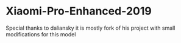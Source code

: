 # Xiaomi-Pro-Enhanced-2019

Special thanks to daliansky it is mostly fork of his project with small modifications for this model
